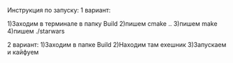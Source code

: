 Инструкция по запуску:
1 вариант:

1)Заходим в терминале в папку Build 
2)пишем cmake .. 
3)пишем make 
4)пишем ./starwars

2 вариант: 
1)Заходим в папке Build 
2)Находим там exeшник 
3)Запускаем и кайфуем
